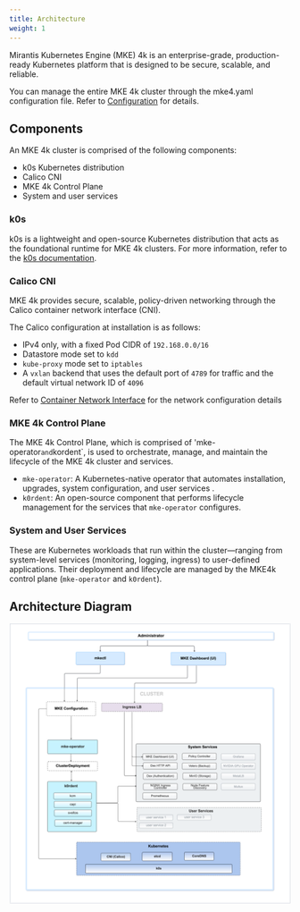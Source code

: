 ```yaml
---
title: Architecture
weight: 1
---
```


Mirantis Kubernetes Engine (MKE) 4k is an enterprise-grade, production-ready
Kubernetes platform that is designed to be secure, scalable, and reliable.

You can manage the entire MKE 4k cluster through the mke4.yaml configuration
file. Refer to [Configuration](../configuration) for details.

## Components

An MKE 4k cluster is comprised of the following components:

- k0s Kubernetes distribution
- Calico CNI
- MKE 4k Control Plane
- System and user services


### k0s
k0s is a lightweight and open-source Kubernetes distribution that acts as the foundational runtime for MKE 4k clusters. For more information, refer to the [k0s documentation](https://docs.k0sproject.io/stable//).

### Calico CNI

MKE 4k provides secure, scalable, policy-driven networking through the Calico container network interface (CNI).

The Calico configuration at installation is as follows:
- IPv4 only, with a fixed Pod CIDR of `192.168.0.0/16`
- Datastore mode set to `kdd`
- `kube-proxy` mode set to `iptables`
- A `vxlan` backend that uses the default port of `4789` for traffic and the default virtual network ID of `4096`

Refer to [Container Network Interface](../cni) for the network configuration details

### MKE 4k Control Plane

The MKE 4k Control Plane, which is comprised of 'mke-operator` and `kordent`, is used to orchestrate, manage, and maintain the lifecycle of the MKE 4k cluster and services.

- `mke-operator`: A Kubernetes-native operator that automates installation, upgrades, system configuration, and user services .
- `k0rdent`: An open-source component that performs lifecycle management for the services that `mke-operator` configures.


### System and User Services

These are Kubernetes workloads that run within the cluster—ranging from system-level services (monitoring, logging, ingress) to user-defined applications. 
Their deployment and lifecycle are managed by the MKE4k control plane (`mke-operator` and `k0rdent`).

## Architecture Diagram

![img.png](img.png)

<!-- ### Data Plane -->

<!-- [Discuss the data plane components and their functions] -->

<!-- ## High-Level Diagram -->

<!-- [Include a high-level diagram illustrating the MKE 4k architecture] -->

<!-- ## Deployment considerations -->

<!-- [Highlight any important considerations for deploying MKE 4k] -->

<!-- ## Conclusion [Wrap up the document with a conclusion or summary] -->

<!-- ### Control plane -->

<!-- [Discuss the control plane component and its function] -->
